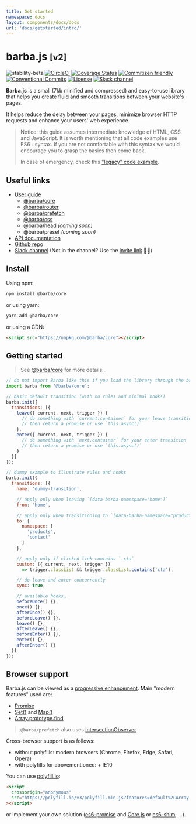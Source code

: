 ```yaml
---
title: Get started
namespace: docs
layout: components/docs/docs
url: 'docs/getstarted/intro/'
---
```


# barba.js <small>[v2]</small>

![stability-beta](https://img.shields.io/badge/stability-beta-lightgrey.svg?style=flat-square)
[![CircleCI](https://img.shields.io/circleci/project/github/barbajs/barba/master.svg?style=flat-square)](https://circleci.com/gh/barbajs/barba/tree/master)
[![Coverage Status](https://img.shields.io/coveralls/github/barbajs/barba/master.svg?style=flat-square)](https://coveralls.io/github/barbajs/barba?branch=master)
[![Commitizen friendly](https://img.shields.io/badge/commitizen-friendly-brightgreen.svg?style=flat-square)](http://commitizen.github.io/cz-cli/)
[![Conventional Commits](https://img.shields.io/badge/Conventional%20Commits-1.0.0-yellow.svg?style=flat-square)](https://conventionalcommits.org)
[![License](https://img.shields.io/badge/license-MIT-green.svg?style=flat-square)](https://github.com/barbajs/barba/blob/master/LICENSE)
[![Slack channel](https://img.shields.io/badge/slack-channel-purple.svg?style=flat-square&logo=slack)](https://barbajs.slack.com)

**Barba.js** is a small (7kb minified and compressed) and easy-to-use library that helps you create fluid and smooth transitions between your website's pages.

It helps reduce the delay between your pages, minimize browser HTTP requests and enhance your users' web experience.

> Notice: this guide assumes intermediate knowledge of HTML, CSS, and JavaScript. It is worth mentioning that all code examples use ES6+ syntax. If you are not comfortable with this syntax we would encourage you to grasp the basics then come back.
>
> In case of emergency, check this ["legacy" code example](/docs/getstarted/legacy/).

## Useful links

- [User guide](https://barba.js.org/docs/v2/user/)
  - [@barba/core](https://barba.js.org/docs/v2/user/core.html)
  - [@barba/router](https://barba.js.org/docs/v2/user/router.html)
  - [@barba/prefetch](https://barba.js.org/docs/v2/user/prefetch.html)
  - [@barba/css](https://barba.js.org/docs/v2/user/css.html)
  - @barba/head _(coming soon)_
  - @barba/preset _(coming soon)_
- [API documentation](https://barba.js.org/api/)
- [Github repo](https://github.com/barbajs/barba)
- [Slack channel](https://barbajs.slack.com) (Not in the channel? Use the [invite link](https://join.slack.com/t/barbajs/shared_invite/enQtNTU3NTAyMjkxMzAyLTkxYWUwZmM1YWQxMmNlYmE0ZjY4NDQxMGUxYjkwYWFlMzEzOWM4OTRhMWRmYTQyYzFlMmQ3OGFmYmI3MWY0OWY) 👋🏻)

## Install

Using npm:

```sh
npm install @barba/core
```

or using yarn:

```sh
yarn add @barba/core
```

or using a CDN:

```html
<script src="https://unpkg.com/@barba/core"></script>
```

## Getting started

> See [@barba/core](https://barba.js.org/docs/v2/user/core.html) for more details…

```js
// do not import Barba like this if you load the library through the browser
import barba from '@barba/core';

// basic default transition (with no rules and minimal hooks)
barba.init({
  transitions: [{
    leave({ current, next, trigger }) {
      // do something with `current.container` for your leave transition
      // then return a promise or use `this.async()`
    },
    enter({ current, next, trigger }) {
      // do something with `next.container` for your enter transition
      // then return a promise or use `this.async()`
    }
  }]
});

// dummy example to illustrate rules and hooks
barba.init({
  transitions: [{
    name: 'dummy-transition',

    // apply only when leaving `[data-barba-namespace="home"]`
    from: 'home',

    // apply only when transitioning to `[data-barba-namespace="products | contact"]`
    to: {
      namespace: [
        'products',
        'contact'
      ]
    },

    // apply only if clicked link contains `.cta`
    custom: ({ current, next, trigger })
      => trigger.classList && trigger.classList.contains('cta'),

    // do leave and enter concurrently
    sync: true,

    // available hooks…
    beforeOnce() {},
    once() {},
    afterOnce() {},
    beforeLeave() {},
    leave() {},
    afterLeave() {},
    beforeEnter() {},
    enter() {},
    afterEnter() {}
  }]
});
```

## Browser support

Barba.js can be viewed as a [progressive enhancement](https://www.smashingmagazine.com/2009/04/progressive-enhancement-what-it-is-and-how-to-use-it/).
Main "modern features" used are:

- [Promise](https://developer.mozilla.org/en-US/docs/Web/JavaScript/Reference/Global_Objects/Promise)
- [Set()](https://developer.mozilla.org/en-US/docs/Web/JavaScript/Reference/Global_Objects/Set) and [Map()](https://developer.mozilla.org/en-US/docs/Web/JavaScript/Reference/Global_Objects/Map)
- [Array.prototype.find](https://developer.mozilla.org/en-US/docs/Web/JavaScript/Reference/Global_Objects/Array/find)

> `@barba/prefetch` also uses [IntersectionObserver](https://developer.mozilla.org/en-US/docs/Web/API/Intersection_Observer_API)

Cross-browser support is as follows:

- without polyfills: modern browsers (Chrome, Firefox, Edge, Safari, Opera)
- with polyfills for abovementioned: + IE10

You can use [polyfill.io](https://polyfill.io/v3/):

```html
<script
  crossorigin="anonymous"
  src="https://polyfill.io/v3/polyfill.min.js?features=default%2CArray.prototype.find%2CIntersectionObserver"
></script>
```

or implement your own solution ([es6-promise](https://github.com/stefanpenner/es6-promise) and [Core.js](https://github.com/zloirock/core-js) or [es6-shim](https://github.com/paulmillr/es6-shim/blob/master/README.md), …).